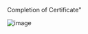 Completion of Certificate"

![image](https://user-images.githubusercontent.com/97247515/170091717-587283e7-b924-437b-9ac9-85cb262176e1.png)

